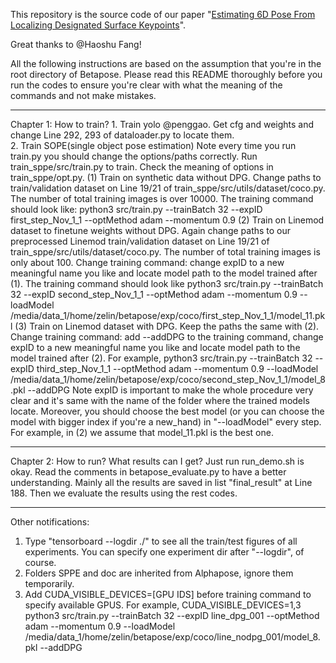 This repository is the source code of our paper "[Estimating 6D Pose From Localizing Designated Surface Keypoints](https://arxiv.org/abs/1812.01387)".

Great thanks to @Haoshu Fang!

All the following instructions are based on the assumption that you're in the root directory of Betapose. Please read this README thoroughly before you run the codes to ensure you're clear with what the meaning of the commands and not make mistakes.
*******************************************************************************
Chapter 1: How to train?
	1. Train yolo @penggao. Get cfg and weights and change Line 292, 293 of dataloader.py to locate them.  
	2. Train SOPE(single object pose estimation)
		Note every time you run train.py you should change the options/paths correctly. Run train_sppe/src/train.py to train. Check the meaning of options in train_sppe/opt.py.
		(1) Train on synthetic data without DPG. Change paths to train/validation dataset on Line 19/21 of train_sppe/src/utils/dataset/coco.py. The number of total training images is over 10000. The training command should look like:
		python3 src/train.py --trainBatch 32 --expID first_step_Nov_1_1 --optMethod adam --momentum 0.9
		(2) Train on Linemod dataset to finetune weights without DPG. Again change paths to our preprocessed Linemod train/validation dataset on Line 19/21 of train_sppe/src/utils/dataset/coco.py. The number of total training images is only about 100. Change training command: change expID to a new meaningful name you like and locate model path to the model trained after (1). The training command should look like
		python3 src/train.py --trainBatch 32 --expID second_step_Nov_1_1 --optMethod adam --momentum 0.9 --loadModel /media/data_1/home/zelin/betapose/exp/coco/first_step_Nov_1_1/model_11.pkl
		(3) Train on Linemod dataset with DPG. Keep the paths the same with (2). Change training command: add --addDPG to the training command, change expID to a new meaningful name you like and locate model path to the model trained after (2). For example, 
		python3 src/train.py --trainBatch 32 --expID third_step_Nov_1_1 --optMethod adam --momentum 0.9 --loadModel /media/data_1/home/zelin/betapose/exp/coco/second_step_Nov_1_1/model_8.pkl --addDPG
	Note expID is important to make the whole procedure very clear and it's same with the name of the folder where the trained models locate. Moreover, you should choose the best model (or you can choose the model with bigger index if you're a new_hand) in "--loadModel" every step. For example, in (2) we assume that model_11.pkl is the best one.
********************************************************************************
Chapter 2: How to run? What results can I get?
Just run run_demo.sh is okay. Read the comments in betapose_evaluate.py to have a better understanding. Mainly all the results are saved in list "final_result" at Line 188. Then we evaluate the results using the rest codes.
*********************************************************************************
Other notifications:
1. Type "tensorboard --logdir ./" to see all the train/test figures of all experiments.
	You can specify one experiment dir after "--logdir", of course.
2. Folders SPPE and doc are inherited from Alphapose, ignore them temporarily.
3. Add CUDA_VISIBLE_DEVICES=[GPU IDS] before training command to specify available GPUS. For example,
CUDA_VISIBLE_DEVICES=1,3 python3 src/train.py --trainBatch 32 --expID line_dpg_001 --optMethod adam --momentum 0.9 --loadModel /media/data_1/home/zelin/betapose/exp/coco/line_nodpg_001/model_8.pkl --addDPG
